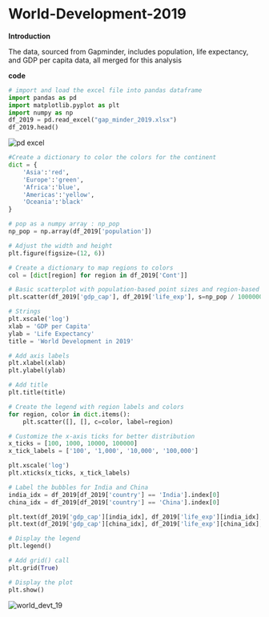 # World-Development-2019

**Introduction**

The data, sourced from Gapminder, includes population, life expectancy, and GDP per capita data, all merged for this analysis

**code**
``` python
# import and load the excel file into pandas dataframe
import pandas as pd
import matplotlib.pyplot as plt
import numpy as np
df_2019 = pd.read_excel("gap_minder_2019.xlsx")
df_2019.head()
```
![pd excel](https://github.com/kenny-ayo/World-Development-2019/assets/92790075/a442ddde-0efc-43a7-b559-979d8fe91f6e)


``` python
#Create a dictionary to color the colors for the continent
dict = {
    'Asia':'red',
    'Europe':'green',
    'Africa':'blue',
    'Americas':'yellow',
    'Oceania':'black'
}
```

``` python
# pop as a numpy array : np_pop
np_pop = np.array(df_2019['population'])

# Adjust the width and height
plt.figure(figsize=(12, 6))  

# Create a dictionary to map regions to colors
col = [dict[region] for region in df_2019['Cont']]

# Basic scatterplot with population-based point sizes and region-based colors
plt.scatter(df_2019['gdp_cap'], df_2019['life_exp'], s=np_pop / 1000000, c=col, alpha=0.5)

# Strings
plt.xscale('log')
xlab = 'GDP per Capita'
ylab = 'Life Expectancy'
title = 'World Development in 2019'

# Add axis labels
plt.xlabel(xlab)
plt.ylabel(ylab)

# Add title
plt.title(title)

# Create the legend with region labels and colors
for region, color in dict.items():
    plt.scatter([], [], c=color, label=region)

# Customize the x-axis ticks for better distribution
x_ticks = [100, 1000, 10000, 100000]
x_tick_labels = ['100', '1,000', '10,000', '100,000']

plt.xscale('log')
plt.xticks(x_ticks, x_tick_labels)

# Label the bubbles for India and China
india_idx = df_2019[df_2019['country'] == 'India'].index[0]
china_idx = df_2019[df_2019['country'] == 'China'].index[0]

plt.text(df_2019['gdp_cap'][india_idx], df_2019['life_exp'][india_idx], 'India', fontsize=12, ha='center')
plt.text(df_2019['gdp_cap'][china_idx], df_2019['life_exp'][china_idx], 'China', fontsize=12, ha='center')

# Display the legend
plt.legend()

# Add grid() call
plt.grid(True)

# Display the plot
plt.show()
```

![world_devt_19](https://github.com/kenny-ayo/World-Development-2019/assets/92790075/b7e4e13e-0aa7-4a3e-999b-5d854df3a2d9)
